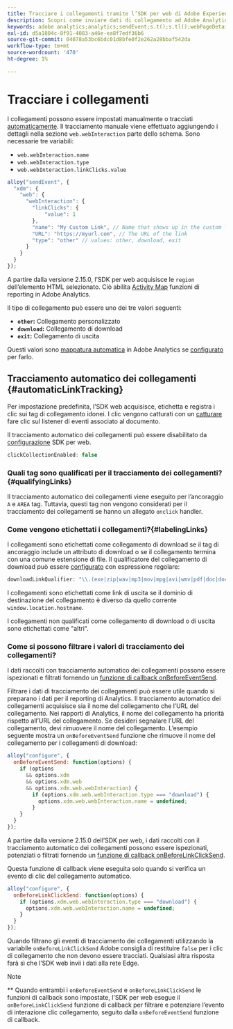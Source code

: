 ```yaml
---
title: Tracciare i collegamenti tramite l’SDK per web di Adobe Experience Platform
description: Scopri come inviare dati di collegamento ad Adobe Analytics con Experience Platform Web SDK
keywords: adobe analytics;analytics;sendEvent;s.t();s.tl();webPageDetails;pageViews;webInteraction;webInteraction;visualizzazioni di pagina;tracciamento collegamenti;collegamenti;tracciamento collegamenti;clickCollection;raccolta clic;
exl-id: d5a1804c-8f91-4083-a46e-ea8f7edf36b6
source-git-commit: 04078a53bc6bdc01d8bfe0f2e262a28bbaf542da
workflow-type: tm+mt
source-wordcount: '470'
ht-degree: 1%

---
```


# Tracciare i collegamenti

I collegamenti possono essere impostati manualmente o tracciati [automaticamente](#automaticLinkTracking). Il tracciamento manuale viene effettuato aggiungendo i dettagli nella sezione `web.webInteraction` parte dello schema. Sono necessarie tre variabili:

* `web.webInteraction.name`
* `web.webInteraction.type`
* `web.webInteraction.linkClicks.value`

```javascript
alloy("sendEvent", {
  "xdm": {
    "web": {
      "webInteraction": {
        "linkClicks": {
            "value": 1
        },
        "name": "My Custom Link", // Name that shows up in the custom links report
        "URL": "https://myurl.com", // The URL of the link
        "type": "other" // values: other, download, exit
      }
    }
  }
});
```

A partire dalla versione 2.15.0, l’SDK per web acquisisce le `region` dell’elemento HTML selezionato. Ciò abilita [Activity Map](https://experienceleague.adobe.com/docs/analytics/analyze/activity-map/activity-map.html?lang=it) funzioni di reporting in Adobe Analytics.

Il tipo di collegamento può essere uno dei tre valori seguenti:

* **`other`:** Collegamento personalizzato
* **`download`:** Collegamento di download
* **`exit`:** Collegamento di uscita

Questi valori sono [mappatura automatica](adobe-analytics/automatically-mapped-vars.md) in Adobe Analytics se [configurato](adobe-analytics/analytics-overview.md) per farlo.

## Tracciamento automatico dei collegamenti {#automaticLinkTracking}

Per impostazione predefinita, l’SDK web acquisisce, etichetta e registra i clic sui tag di collegamento idonei. I clic vengono catturati con un [catturare](https://www.w3.org/TR/uievents/#capture-phase) fare clic sul listener di eventi associato al documento.

Il tracciamento automatico dei collegamenti può essere disabilitato da [configurazione](../fundamentals/configuring-the-sdk.md#clickCollectionEnabled) SDK per web.

```javascript
clickCollectionEnabled: false
```

### Quali tag sono qualificati per il tracciamento dei collegamenti?{#qualifyingLinks}

Il tracciamento automatico dei collegamenti viene eseguito per l’ancoraggio `A` e `AREA` tag. Tuttavia, questi tag non vengono considerati per il tracciamento dei collegamenti se hanno un allegato `onclick` handler.

### Come vengono etichettati i collegamenti?{#labelingLinks}

I collegamenti sono etichettati come collegamento di download se il tag di ancoraggio include un attributo di download o se il collegamento termina con una comune estensione di file. Il qualificatore del collegamento di download può essere [configurato](../fundamentals/configuring-the-sdk.md) con espressione regolare:

```javascript
downloadLinkQualifier: "\\.(exe|zip|wav|mp3|mov|mpg|avi|wmv|pdf|doc|docx|xls|xlsx|ppt|pptx)$"
```

I collegamenti sono etichettati come link di uscita se il dominio di destinazione del collegamento è diverso da quello corrente `window.location.hostname`.

I collegamenti non qualificati come collegamento di download o di uscita sono etichettati come &quot;altri&quot;.

### Come si possono filtrare i valori di tracciamento dei collegamenti?

I dati raccolti con tracciamento automatico dei collegamenti possono essere ispezionati e filtrati fornendo un [funzione di callback onBeforeEventSend](../fundamentals/tracking-events.md#modifying-events-globally).

Filtrare i dati di tracciamento dei collegamenti può essere utile quando si preparano i dati per il reporting di Analytics. Il tracciamento automatico dei collegamenti acquisisce sia il nome del collegamento che l’URL del collegamento. Nei rapporti di Analytics, il nome del collegamento ha priorità rispetto all’URL del collegamento. Se desideri segnalare l’URL del collegamento, devi rimuovere il nome del collegamento. L’esempio seguente mostra un `onBeforeEventSend` funzione che rimuove il nome del collegamento per i collegamenti di download:

```javascript
alloy("configure", {
  onBeforeEventSend: function(options) {
    if (options
      && options.xdm
      && options.xdm.web
      && options.xdm.web.webInteraction) {
        if (options.xdm.web.webInteraction.type === "download") {
          options.xdm.web.webInteraction.name = undefined;
        }
    }
  }
});
```

A partire dalla versione 2.15.0 dell’SDK per web, i dati raccolti con il tracciamento automatico dei collegamenti possono essere ispezionati, potenziati o filtrati fornendo un [funzione di callback onBeforeLinkClickSend](../fundamentals/configuring-the-sdk.md#onBeforeLinkClickSend).

Questa funzione di callback viene eseguita solo quando si verifica un evento di clic del collegamento automatico.

```javascript
alloy("configure", {
  onBeforeLinkClickSend: function(options) {
    if (options.xdm.web.webInteraction.type === "download") {
      options.xdm.web.webInteraction.name = undefined;
    }
  }
});
```

Quando filtrano gli eventi di tracciamento dei collegamenti utilizzando la variabile `onBeforeLinkClickSend` Adobe consiglia di restituire `false` per i clic di collegamento che non devono essere tracciati. Qualsiasi altra risposta farà sì che l’SDK web invii i dati alla rete Edge.


>[!NOTE]
>
>** Quando entrambi i `onBeforeEventSend` e `onBeforeLinkClickSend` le funzioni di callback sono impostate, l&#39;SDK per web esegue il `onBeforeLinkClickSend` funzione di callback per filtrare e potenziare l’evento di interazione clic collegamento, seguito dalla `onBeforeEventSend` funzione di callback.